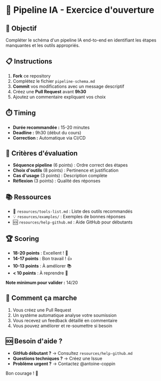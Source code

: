 # 🧠 Pipeline IA - Exercice d'ouverture

## 🎯 Objectif
Compléter le schéma d'un pipeline IA end-to-end en identifiant les étapes manquantes et les outils appropriés.

## 📋 Instructions
1. **Fork** ce repository
2. Complétez le fichier `pipeline-schema.md`
3. **Commit** vos modifications avec un message descriptif
4. Créez une **Pull Request** avant **9h30**
5. Ajoutez un commentaire expliquant vos choix

## ⏱️ Timing
- **Durée recommandée :** 15-20 minutes
- **Deadline :** 9h30 (début du cours)
- **Correction :** Automatique via CI/CD

## 🎯 Critères d'évaluation
- **Séquence pipeline** (6 points) : Ordre correct des étapes
- **Choix d'outils** (8 points) : Pertinence et justification
- **Cas d'usage** (3 points) : Description complète
- **Réflexion** (3 points) : Qualité des réponses

## 📚 Ressources
- 📖 `resources/tools-list.md` : Liste des outils recommandés
- 💡 `resources/examples/` : Exemples de bonnes réponses
- 🆘 `resources/help-github.md` : Aide GitHub pour débutants

## 🏆 Scoring
- **18-20 points** : Excellent ! 🥇
- **14-17 points** : Bon travail ! 👍
- **10-13 points** : À améliorer 📚
- **< 10 points** : À reprendre 🔄

**Note minimum pour valider :** 14/20

## 🤖 Comment ça marche
1. Vous créez une Pull Request
2. Un système automatique analyse votre soumission
3. Vous recevez un feedback détaillé en commentaire
4. Vous pouvez améliorer et re-soumettre si besoin

## 🆘 Besoin d'aide ?
- **GitHub débutant ?** → Consultez `resources/help-github.md`
- **Questions techniques ?** → Créez une Issue
- **Problème urgent ?** → Contactez @antoine-coppin

Bon courage ! 🚀